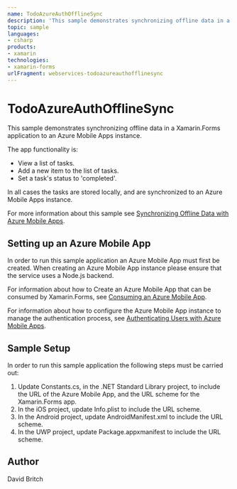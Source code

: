 ```yaml
---
name: TodoAzureAuthOfflineSync
description: 'This sample demonstrates synchronizing offline data in a Xamarin.Forms application to an Azure Mobile Apps instance.  The app functionality is:  - ...'
topic: sample
languages:
- csharp
products:
- xamarin
technologies:
- xamarin-forms
urlFragment: webservices-todoazureauthofflinesync
---
```

TodoAzureAuthOfflineSync
========================

This sample demonstrates synchronizing offline data in a Xamarin.Forms application to an Azure Mobile Apps instance.

The app functionality is:

- View a list of tasks.
- Add a new item to the list of tasks.
- Set a task's status to 'completed'.

In all cases the tasks are stored locally, and are synchronized to an Azure Mobile Apps instance.

For more information about this sample see [Synchronizing Offline Data with Azure Mobile Apps](http://developer.xamarin.com/guides/xamarin-forms/web-services/sync/azure-mobile-apps/).

Setting up an Azure Mobile App
------------------------------

In order to run this sample application an Azure Mobile App must first be created. When creating an Azure Mobile App instance please ensure that the service uses a Node.js backend.

For information about how to Create an Azure Mobile App that can be consumed by Xamarin.Forms, see [Consuming an Azure Mobile App](http://developer.xamarin.com/guides/xamarin-forms/web-services/consuming/azure/).

For information about how to configure the Azure Mobile App instance to manage the authentication process, see [Authenticating Users with Azure Mobile Apps](http://developer.xamarin.com/guides/xamarin-forms/web-services/authentication/azure/).

Sample Setup
----------------

In order to run this sample application the following steps must be carried out:

1. Update Constants.cs, in the .NET Standard Library project, to include the URL of the Azure Mobile App, and the URL scheme for the Xamarin.Forms app.
1. In the iOS project, update Info.plist to include the URL scheme.
1. In the Android project, update AndroidManifest.xml to include the URL scheme.
1. In the UWP project, update Package.appxmanifest to include the URL scheme.

Author
------

David Britch
